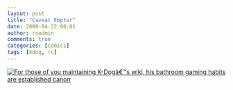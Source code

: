 ```yaml
---
layout: post
title: "Caveat Emptor"
date: 2008-04-22 00:01
author: rcadmin
comments: true
categories: [Comics]
tags: [kdog, rc]
---
```

<a href="http://bitsmack.com/comics/2008/04/22/caveat-emptor/"><img src='http://dl.bitsmack.com/uploads/2008/04/20080422.jpg' title='For those of you maintaining K-Dogâ€™s wiki, his bathroom gaming habits are established canon' /></a>
